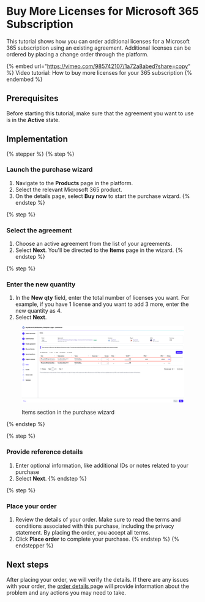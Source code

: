 # Buy More Licenses for Microsoft 365 Subscription

This tutorial shows how you can order additional licenses for a Microsoft 365 subscription using an existing agreement. Additional licenses can be ordered by placing a change order through the platform.&#x20;

{% embed url="https://vimeo.com/985742107/1a72a8abed?share=copy" %}
Video tutorial: How to buy more licenses for your 365 subscription
{% endembed %}

## Prerequisites

Before starting this tutorial, make sure that the agreement you want to use is in the **Active** state.

## Implementation <a href="#id-1.-launch-the-purchase-wizard" id="id-1.-launch-the-purchase-wizard"></a>

{% stepper %}
{% step %}
### Launch the purchase wizard <a href="#launch-the-purchase-wizard" id="launch-the-purchase-wizard"></a>

1. Navigate to the **Products** page in the platform.
2. Select the relevant Microsoft 365 product.
3. On the details page, select **Buy now** to start the purchase wizard.
{% endstep %}

{% step %}
### Select the agreement

1. Choose an active agreement from the list of your agreements.
2. Select **Next**. You'll be directed to the **Items** page in the wizard.
{% endstep %}

{% step %}
### Enter the new quantity <a href="#id-3.-add-new-items" id="id-3.-add-new-items"></a>

1. In the **New qty** field, enter the total number of licenses you want. For example, if you have 1 license and you want to add 3 more, enter the new quantity as 4.
2. Select **Next**.&#x20;

<figure><img src="../../../.gitbook/assets/tutorial_M365_items.png" alt=""><figcaption><p>Items section in the purchase wizard</p></figcaption></figure>
{% endstep %}

{% step %}
### Provide reference details

1. Enter optional information, like additional IDs or notes related to your purchase
2. Select **Next**.
{% endstep %}

{% step %}
### Place your order

1. Review the details of your order. Make sure to read the terms and conditions associated with this purchase, including the privacy statement. By placing the order, you accept all terms.
2. Click **Place order** to complete your purchase.
{% endstep %}
{% endstepper %}

## Next steps <a href="#next-steps" id="next-steps"></a>

After placing your order, we will verify the details. If there are any issues with your order, the [order details ](https://docs.platform.softwareone.com/modules-and-features/marketplace/orders#subscription-details)page will provide information about the problem and any actions you may need to take.
